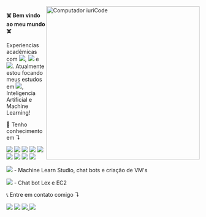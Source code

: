 <img src="https://www.pikpng.com/pngl/b/64-643987_what-is-artificial-intelligence-circle-clipart.png" min-width="400px" max-width="400px" width="400px" align="right" alt="Computador iuriCode">

<p align="left"> 
  <strong><bold>☠️ Bem vindo ao meu mundo ☠️<bold></strong>
  
  Experiencias acadêmicas com <img src="https://img.shields.io/badge/-Java-black?logo=Java">, <img src="https://img.shields.io/badge/-Spring%20Boot-black?logo=Spring%20Boot"> e <img src="https://img.shields.io/badge/-Spring-black?logo=Spring">. 
  Atualmente estou focando meus estudos em <img src="https://img.shields.io/badge/-Python-black?logo=Python">, Inteligencia Artificial e Machine Learning!
  
</p>

<p align="left">
  🚀 Tenho conhecimento em ↴
  

  
<img src="https://img.shields.io/badge/-Java-black?logo=Java"> <img src="https://img.shields.io/badge/-Python-black?logo=Python"> <img src="https://img.shields.io/badge/-scikit learn-black?logo=scikit learn"> <img src="https://img.shields.io/badge/-pandas-black?logo=pandas"> <img src="https://img.shields.io/badge/-PyCharm-black?logo=PyCharm">
<img src="https://img.shields.io/badge/-R-black?logo=R"> <img src="https://img.shields.io/badge/-Git-black?logo=Git"> <img src="https://img.shields.io/badge/-Google Colab-black?logo=Google Colab"> <img src="https://img.shields.io/badge/-Jupyter-black?logo=Jupyter">
  
  <img src="https://img.shields.io/badge/-Microsoft Azure-black?logo=Microsoft Azure"> - Machine Learn Studio, chat bots e criação de VM's
  
  <img src="https://img.shields.io/badge/-Amazon AWS-black?logo=Amazon AWS"> - Chat bot Lex e EC2
  
</p>


<p align="left">
   📞 Entre em contato comigo ↴
</p>

<p align="left">
  <a href="https://mail.google.com/mail/u/henrico.developer@gmail.com" alt="Gmail">
  <img src="https://img.shields.io/badge/-Gmail-black?logo=Gmail" /></a>

  <a href="https://www.linkedin.com/in/henricobela/" alt="Linkedin">
  <img src="https://img.shields.io/badge/-LinkedIn-black?logo=LinkedIn" /></a> 

  <a href="https://api.whatsapp.com/send?phone=5511990044861" alt="WhatsApp">
  <img src="https://img.shields.io/badge/-WhatsApp-black?logo=WhatsApp">

   <a href="https://www.instagram.com/henricobela/">
  <img src="https://img.shields.io/badge/-Instagram-black?logo=Instagram">
